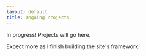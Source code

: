 ```yaml
---
layout: default
title: Ongoing Projects
---
```

<div class="blurb">
	<p>In progress! Projects will go here.</p>
  
  <p> Expect more as I finish building the site's framework! </p>
</div><!-- /.blurb -->
